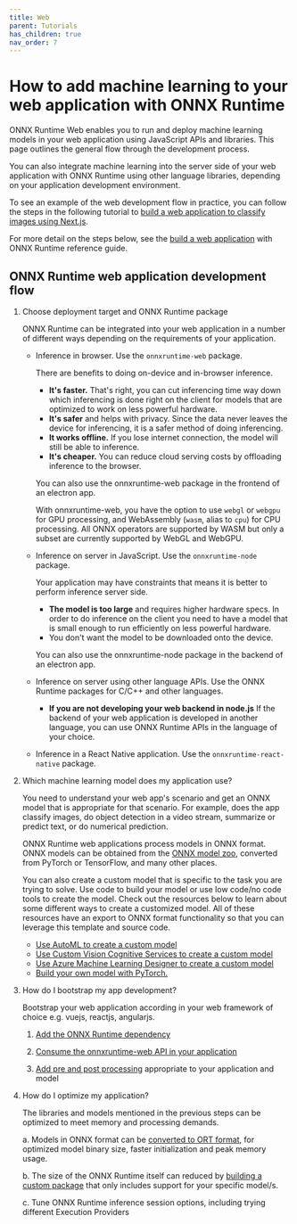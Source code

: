 ```yaml
---
title: Web
parent: Tutorials
has_children: true
nav_order: 7
---
```


# How to add machine learning to your web application with ONNX Runtime

ONNX Runtime Web enables you to run and deploy machine learning models in your web application using JavaScript APIs and libraries. This page outlines the general flow through the development process.

You can also integrate machine learning into the server side of your web application with ONNX Runtime using other language libraries, depending on your application development environment.

To see an example of the web development flow in practice, you can follow the steps in the following tutorial to [build a web application to classify images using Next.js](classify-images-nextjs-github-template.md).

For more detail on the steps below, see the [build a web application](./build-web-app.md) with ONNX Runtime reference guide.

## ONNX Runtime web application development flow

1. Choose deployment target and ONNX Runtime package

   ONNX Runtime can be integrated into your web application in a number of different ways depending on the requirements of your application.

   * Inference in browser. Use the `onnxruntime-web` package.

     There are benefits to doing on-device and in-browser inference.

     * **It's faster.** That's right, you can cut inferencing time way down which inferencing is done right on the client for models that are optimized to work on less powerful hardware.
     * **It's safer** and helps with privacy. Since the data never leaves the device for inferencing, it is a safer method of doing inferencing.
     * **It works offline.** If you lose internet connection, the model will still be able to inference.
     * **It's cheaper.** You can reduce cloud serving costs by offloading inference to the browser.

     You can also use the onnxruntime-web package in the frontend of an electron app.

     With onnxruntime-web, you have the option to use `webgl` or `webgpu` for GPU processing, and WebAssembly (`wasm`, alias to `cpu`) for CPU processing. All ONNX operators are supported by WASM but only a subset are currently supported by WebGL and WebGPU.

   * Inference on server in JavaScript. Use the `onnxruntime-node` package.

     Your application may have constraints that means it is better to perform inference server side.

     * **The model is too large** and requires higher hardware specs. In order to do inference on the client you need to have a model that is small enough to run efficiently on less powerful hardware.
     * You don't want the model to be downloaded onto the device.

     You can also use the onnxruntime-node package in the backend of an electron app.

   * Inference on server using other language APIs. Use the ONNX Runtime packages for C/C++ and other languages.

     * **If you are not developing your web backend in node.js** If the backend of your web application is developed in another language, you can use ONNX Runtime APIs in the language of your choice.

   * Inference in a React Native application. Use the `onnxruntime-react-native` package.

2. Which machine learning model does my application use?

   You need to understand your web app's scenario and get an ONNX model that is appropriate for that scenario. For example, does the app classify images, do object detection in a video stream, summarize or predict text, or do numerical prediction.

   ONNX Runtime web applications process models in ONNX format. ONNX models can be obtained from the [ONNX model zoo](https://github.com/onnx/models), converted from PyTorch or TensorFlow, and many other places.

   You can also create a custom model that is specific to the task you are trying to solve. Use code to build your model or use low code/no code tools to create the model. Check out the resources below to learn about some different ways to create a customized model. All of these resources have an export to ONNX format functionality so that you can leverage this template and source code.

   * [Use AutoML to create a custom model](https://docs.microsoft.com/azure/machine-learning/concept-automated-ml)
   * [Use Custom Vision Cognitive Services to create a custom model](https://docs.microsoft.com/azure/cognitive-services/custom-vision-service/overview)
   * [Use Azure Machine Learning Designer to create a custom model](https://docs.microsoft.com/en-us/azure/machine-learning/concept-designer)
   * [Build your own model with PyTorch.](https://docs.microsoft.com/learn/paths/pytorch-fundamentals/)

3. How do I bootstrap my app development?

   Bootstrap your web application according in your web framework of choice e.g. vuejs, reactjs, angularjs.

   1. [Add the ONNX Runtime dependency](./build-web-app.md#add-onnx-runtime-web-as-dependency)

   1. [Consume the onnxruntime-web API in your application](./build-web-app.md#consume-onnxruntime-web-in-your-code)

   1. [Add pre and post processing](./build-web-app.md#pre-and-post-processing) appropriate to your application and model

4. How do I optimize my application?

   The libraries and models mentioned in the previous steps can be optimized to meet memory and processing demands.

   a. Models in ONNX format can be [converted to ORT format](../../performance/model-optimizations/ort-format-models.md), for optimized model binary size, faster initialization and peak memory usage.

   b. The size of the ONNX Runtime itself can reduced by [building a custom package](../../build/custom.md) that only includes support for your specific model/s.

   c. Tune ONNX Runtime inference session options, including trying different Execution Providers
